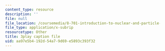 ```yaml
---
content_type: resource
description: ''
file: null
file_location: /coursemedia/8-701-introduction-to-nuclear-and-particle-physics-fall-2020/aa97e5b4192d54a79d69e5893c393f32_s-QcRrGppsk.vtt
file_type: application/x-subrip
resourcetype: Other
title: 3play caption file
uid: aa97e5b4-192d-54a7-9d69-e5893c393f32
---
```

